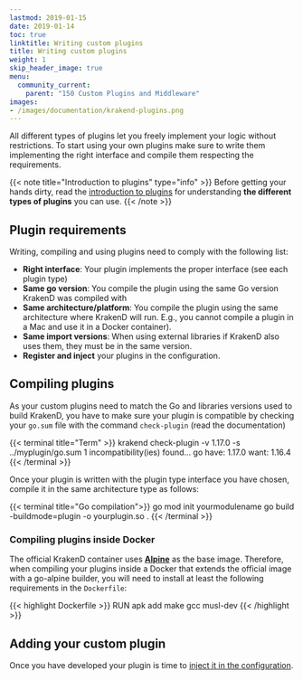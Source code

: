 ```yaml
---
lastmod: 2019-01-15
date: 2019-01-14
toc: true
linktitle: Writing custom plugins
title: Writing custom plugins
weight: 1
skip_header_image: true
menu:
  community_current:
    parent: "150 Custom Plugins and Middleware"
images:
- /images/documentation/krakend-plugins.png
---
```

All different types of plugins let you freely implement your logic without restrictions. To start using your own plugins make sure to write them implementing the right interface and compile them respecting the requirements.

{{< note title="Introduction to plugins" type="info" >}}
Before getting your hands dirty, read the [introduction to plugins](/docs/extending/) for understanding **the different types of plugins** you can use.
{{< /note >}}


## Plugin requirements
Writing, compiling and using plugins need to comply with the following list:

- **Right interface**: Your plugin implements the proper interface (see each plugin type)
- **Same go version**: You compile the plugin using the same Go version KrakenD was compiled with
- **Same architecture/platform**: You compile the plugin using the same architecture where KrakenD will run. E.g., you cannot compile a plugin in a Mac and use it in a Docker container).
- **Same import versions**: When using external libraries if KrakenD also uses them, they must be in the same version.
- **Register and inject** your plugins in the configuration.

## Compiling plugins
As your custom plugins need to match the Go and libraries versions used to build KrakenD, you have to make sure your plugin is compatible by checking your `go.sum` file with the command `check-plugin` (read the documentation)

{{< terminal title="Term" >}}
krakend check-plugin -v 1.17.0 -s ../myplugin/go.sum
1 incompatibility(ies) found...
go
	have: 1.17.0
	want: 1.16.4
{{< /terminal >}}

Once your plugin is written with the plugin type interface you have chosen, compile it in the same architecture type as follows:

{{< terminal title="Go compilation">}}
go mod init yourmodulename
go build -buildmode=plugin -o yourplugin.so .
{{< /terminal >}}

### Compiling plugins inside Docker
The official KrakenD container uses **[Alpine](https://hub.docker.com/_/alpine)** as the base image. Therefore, when compiling your plugins inside a Docker that extends the official image with a go-alpine builder, you will need to install at least the following requirements in the `Dockerfile`:

{{< highlight Dockerfile >}}
RUN apk add make gcc musl-dev
{{< /highlight >}}

## Adding your custom plugin
Once you have developed your plugin is time to [inject it in the configuration](/docs/extending/injecting-plugins/).